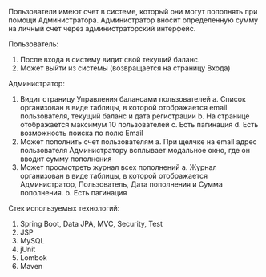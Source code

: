 Пользователи имеют счет в системе, который они могут пополнять при помощи Администратора. Администратор вносит определенную сумму на личный счет через администраторский интерфейс.

Пользователь:
1. После входа в систему видит свой текущий баланс.  
2. Может выйти из системы (возвращается на страницу Входа)

Администратор:
1. Видит страницу Управления балансами пользователей 
        a. Список организован в виде таблицы, в которой отображается email пользователя, текущий баланс и дата регистрации
        b. На странице отображается максимум 10 пользователей
        c. Есть пагинация
        d. Есть возможность поиска по полю Email
2. Может пополнить счет пользователям 
        a. При щелчке на email адрес пользователя Администратору всплывает модальное окно, где он вводит сумму пополнения
3. Может просмотреть журнал всех пополнений 
        a. Журнал организован в виде таблицы, в которой отображается Администратор, Пользователь, Дата пополнения и Сумма               пополнения.
        b. Есть пагинация

Стек используемых технологий:
1. Spring Boot, Data JPA, MVC, Security, Test
2. JSP
3. MySQL
4. jUnit
7. Lombok
8. Maven
